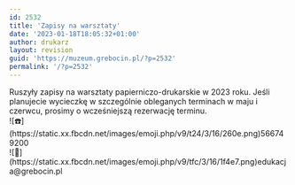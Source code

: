 ```yaml
---
id: 2532
title: 'Zapisy na warsztaty'
date: '2023-01-18T18:05:32+01:00'
author: drukarz
layout: revision
guid: 'https://muzeum.grebocin.pl/?p=2532'
permalink: '/?p=2532'
---
```


<div class="x11i5rnm xat24cr x1mh8g0r x1vvkbs xdj266r x126k92a"><div dir="auto">Ruszyły zapisy na warsztaty papierniczo-drukarskie w 2023 roku. Jeśli planujecie wycieczkę w szczególnie obleganych terminach w maju i czerwcu, prosimy o wcześniejszą rezerwację terminu.</div><div dir="auto"></div></div><div class="x11i5rnm xat24cr x1mh8g0r x1vvkbs xtlvy1s x126k92a"><div dir="auto"><span class="x3nfvp2 x1j61x8r x1fcty0u xdj266r xhhsvwb xat24cr xgzva0m xxymvpz xlup9mm x1kky2od">![☎️](https://static.xx.fbcdn.net/images/emoji.php/v9/t24/3/16/260e.png)</span>566749200</div><div dir="auto"><span class="x3nfvp2 x1j61x8r x1fcty0u xdj266r xhhsvwb xat24cr xgzva0m xxymvpz xlup9mm x1kky2od">![📧](https://static.xx.fbcdn.net/images/emoji.php/v9/tfc/3/16/1f4e7.png)</span>edukacja@grebocin.pl</div></div>
